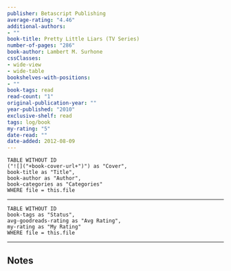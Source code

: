 ```yaml
---
publisher: Betascript Publishing
average-rating: "4.46"
additional-authors:
- ""
book-title: Pretty Little Liars (TV Series)
number-of-pages: "286"
book-author: Lambert M. Surhone
cssClasses:
- wide-view
- wide-table
bookshelves-with-positions:
- ""
book-tags: read
read-count: "1"
original-publication-year: ""
year-published: "2010"
exclusive-shelf: read
tags: log/book
my-rating: "5"
date-read: ""
date-added: 2012-08-09
---
```


```dataview
TABLE WITHOUT ID
("![]("+book-cover-url+")") as "Cover",
book-title as "Title",
book-author as "Author",
book-categories as "Categories"
WHERE file = this.file
```
---
```dataview
TABLE WITHOUT ID
book-tags as "Status",
avg-goodreads-rating as "Avg Rating",
my-rating as "My Rating"
WHERE file = this.file
```
---
## Notes


